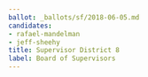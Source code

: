 ```yaml
---
ballot: _ballots/sf/2018-06-05.md
candidates:
- rafael-mandelman
- jeff-sheehy
title: Supervisor District 8
label: Board of Supervisors
---
```

